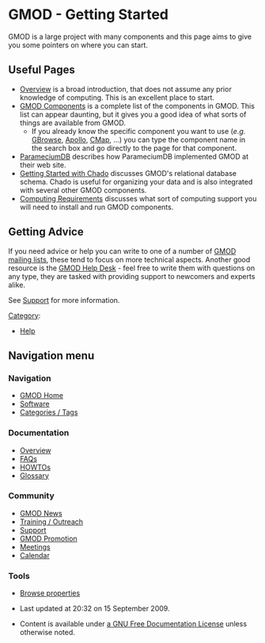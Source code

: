 



<span id="top"></span>




# <span dir="auto">GMOD - Getting Started</span>









GMOD is a large project with many components and this page aims to give
you some pointers on where you can start.

  

## <span id="Useful_Pages" class="mw-headline">Useful Pages</span>

- [Overview](Overview "Overview") is a broad introduction, that does not
  assume any prior knowledge of computing. This is an excellent place to
  start.
- [GMOD Components](GMOD_Components "GMOD Components") is a complete
  list of the components in GMOD. This list can appear daunting, but it
  gives you a good idea of what sorts of things are available from GMOD.
  - If you already know the specific component you want to use (*e.g.*
    [GBrowse](GBrowse.1 "GBrowse"), [Apollo](Apollo.1 "Apollo"),
    [CMap](CMap.1 "CMap"), ...) you can type the component name in the
    search box and go directly to the page for that component.
- [ParameciumDB](ParameciumDB "ParameciumDB") describes how ParameciumDB
  implemented GMOD at their web site.
- [Getting Started with
  Chado](Chado_-_Getting_Started "Chado - Getting Started") discusses
  GMOD's relational database schema. Chado is useful for organizing your
  data and is also integrated with several other GMOD components.
- [Computing
  Requirements](Computing_Requirements "Computing Requirements")
  discusses what sort of computing support you will need to install and
  run GMOD components.

## <span id="Getting_Advice" class="mw-headline">Getting Advice</span>

If you need advice or help you can write to one of a number of [GMOD
mailing lists](GMOD_Mailing_Lists "GMOD Mailing Lists"), these tend to
focus on more technical aspects. Another good resource is the [GMOD Help
Desk](GMOD_Help_Desk "GMOD Help Desk") - feel free to write them with
questions on any type, they are tasked with providing support to
newcomers and experts alike.

See [Support](Support "Support") for more information.




[Category](Special%253ACategories "Special%253ACategories"):

- [Help](Category%253AHelp "Category%253AHelp")






## Navigation menu









### Navigation



- <span id="n-GMOD-Home">[GMOD Home](Main_Page)</span>
- <span id="n-Software">[Software](GMOD_Components)</span>
- <span id="n-Categories-.2F-Tags">[Categories /
  Tags](Categories)</span>




### Documentation



- <span id="n-Overview">[Overview](Overview)</span>
- <span id="n-FAQs">[FAQs](Category%253AFAQ)</span>
- <span id="n-HOWTOs">[HOWTOs](Category%253AHOWTO)</span>
- <span id="n-Glossary">[Glossary](Glossary)</span>




### Community



- <span id="n-GMOD-News">[GMOD News](GMOD_News)</span>
- <span id="n-Training-.2F-Outreach">[Training /
  Outreach](Training_and_Outreach)</span>
- <span id="n-Support">[Support](Support)</span>
- <span id="n-GMOD-Promotion">[GMOD Promotion](GMOD_Promotion)</span>
- <span id="n-Meetings">[Meetings](Meetings)</span>
- <span id="n-Calendar">[Calendar](Calendar)</span>




### Tools

- <span id="t-smwbrowselink"><a href="Special%253ABrowse/GMOD_-2D_Getting_Started"
  rel="smw-browse">Browse properties</a></span>



- <span id="footer-info-lastmod">Last updated at 20:32 on 15 September
  2009.</span>
<!-- - <span id="footer-info-viewcount">72,718 page views.</span> -->
- <span id="footer-info-copyright">Content is available under
  <a href="http://www.gnu.org/licenses/fdl-1.3.html" class="external"
  rel="nofollow">a GNU Free Documentation License</a> unless otherwise
  noted.</span>

<!-- -->



<!-- -->




